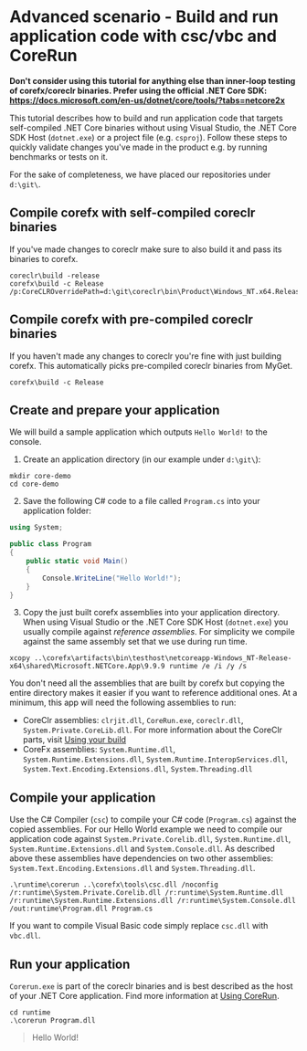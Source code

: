 # Advanced scenario - Build and run application code with csc/vbc and CoreRun

 __Don't consider using this tutorial for anything else than inner-loop testing of corefx/coreclr binaries. Prefer using the official .NET Core SDK: https://docs.microsoft.com/en-us/dotnet/core/tools/?tabs=netcore2x__

This tutorial describes how to build and run application code that targets self-compiled .NET Core binaries without using Visual Studio,  the .NET Core SDK Host (`dotnet.exe`) or a project file (e.g. `csproj`). Follow these steps to quickly validate changes you've made in the product e.g. by running benchmarks or tests on it.

For the sake of completeness, we have placed our repositories under `d:\git\`.

## Compile corefx with self-compiled coreclr binaries
If you've made changes to coreclr make sure to also build it and pass its binaries to corefx.
```
coreclr\build -release
corefx\build -c Release /p:CoreCLROverridePath=d:\git\coreclr\bin\Product\Windows_NT.x64.Release\
```

## Compile corefx with pre-compiled coreclr binaries
If you haven't made any changes to coreclr you're fine with just building corefx. This automatically picks pre-compiled coreclr binaries from MyGet.
```
corefx\build -c Release
```

## Create and prepare your application
We will build a sample application which outputs `Hello World!` to the console.

1. Create an application directory (in our example under `d:\git\`):
```
mkdir core-demo
cd core-demo
```
2. Save the following C# code to a file called `Program.cs` into your application folder:
```csharp
using System;

public class Program
{
    public static void Main()
    {
        Console.WriteLine("Hello World!");
    }
}
```

3. Copy the just built corefx assemblies into your application directory. When using Visual Studio or the .NET Core SDK Host (`dotnet.exe`) you usually compile against *reference assemblies*. For simplicity we compile against the same assembly set that we use during run time.
```
xcopy ..\corefx\artifacts\bin\testhost\netcoreapp-Windows_NT-Release-x64\shared\Microsoft.NETCore.App\9.9.9 runtime /e /i /y /s
```

You don't need all the assemblies that are built by corefx but copying the entire directory makes it easier if you want to reference additional ones. At a minimum, this app will need the following assemblies to run:

- CoreClr assemblies: `clrjit.dll`, `CoreRun.exe`, `coreclr.dll`, `System.Private.CoreLib.dll`. For more information about the CoreClr parts, visit [Using your build](https://github.com/dotnet/coreclr/blob/master/Documentation/workflow/UsingYourBuild.md)
- CoreFx assemblies: `System.Runtime.dll`, `System.Runtime.Extensions.dll`, `System.Runtime.InteropServices.dll`, `System.Text.Encoding.Extensions.dll`, `System.Threading.dll`

## Compile your application
Use the C# Compiler (`csc`) to compile your C# code (`Program.cs`) against the copied assemblies. For our Hello World example we need to compile our application code against `System.Private.Corelib.dll`, `System.Runtime.dll`, `System.Runtime.Extensions.dll` and `System.Console.dll`. As described above these assemblies have dependencies on two other assemblies: `System.Text.Encoding.Extensions.dll` and `System.Threading.dll`.
```
.\runtime\corerun ..\corefx\tools\csc.dll /noconfig /r:runtime\System.Private.Corelib.dll /r:runtime\System.Runtime.dll /r:runtime\System.Runtime.Extensions.dll /r:runtime\System.Console.dll /out:runtime\Program.dll Program.cs
```

If you want to compile Visual Basic code simply replace `csc.dll` with `vbc.dll`.

## Run your application
`Corerun.exe` is part of the coreclr binaries and is best described as the host of your .NET Core application. Find more information at [Using CoreRun](https://github.com/dotnet/coreclr/blob/master/Documentation/workflow/UsingCoreRun.md).
```
cd runtime
.\corerun Program.dll
```

> Hello World!

